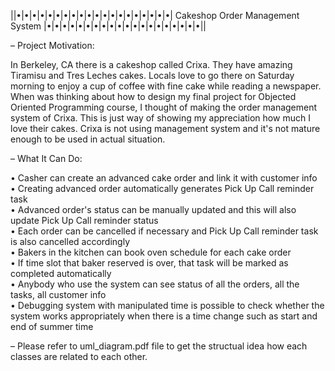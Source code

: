 ||•|•|•|•|•|•|•|•|•|•|•|•|•|•|•|•|•|•|•|•| Cakeshop Order Management System |•|•|•|•|•|•|•|•|•|•|•|•|•|•|•|•|•|•|•|•||

– Project Motivation: <br>

In Berkeley, CA there is a cakeshop called Crixa. They have amazing Tiramisu and Tres Leches cakes. Locals love to go there on Saturday morning to enjoy a cup of coffee with fine cake while reading a newspaper. When was thinking about how to design my final project for Objected Oriented Programming course, I thought of making the order management system of Crixa. This is just way of showing my appreciation how much I love their cakes. Crixa is not using management system and it's not mature enough to be used in actual situation.

– What It Can Do: <br>

• Casher can create an advanced cake order and link it with customer info <br>
• Creating advanced order automatically generates Pick Up Call reminder task <br>
• Advanced order's status can be manually updated and this will also update Pick Up Call reminder status <br>
• Each order can be cancelled if necessary and Pick Up Call reminder task is also cancelled accordingly <br>
• Bakers in the kitchen can book oven schedule for each cake order <br>
• If time slot that baker reserved is over, that task will be marked as completed automatically <br>
• Anybody who use the system can see status of all the orders, all the tasks, all customer info <br>
• Debugging system with manipulated time is possible to check whether the system works appropriately when there is a time change such as start and end of summer time <br>

– Please refer to uml_diagram.pdf file to get the structual idea how each classes are related to each other.

